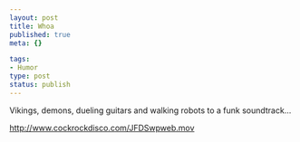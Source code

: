 ```yaml
--- 
layout: post
title: Whoa
published: true
meta: {}

tags: 
- Humor
type: post
status: publish
---
```

<p>Vikings, demons, dueling guitars and walking robots to a funk soundtrack...</p><p><a href="http://www.cockrockdisco.com/JFDSwpweb.mov" target="_self">http://www.cockrockdisco.com/JFDSwpweb.mov</a>&nbsp;</p>

